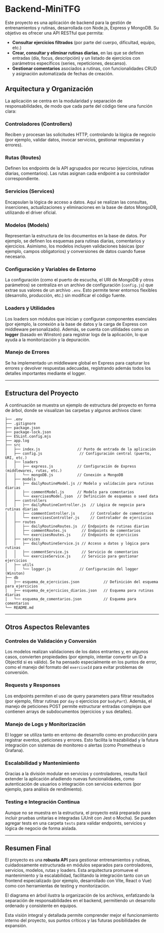 # Backend-MiniTFG

Este proyecto es una aplicación de backend para la gestión de entrenamientos y rutinas, desarrollada con Node.js, Express y MongoDB. Su objetivo es ofrecer una API RESTful que permita:

- **Consultar ejercicios filtrados** (por parte del cuerpo, dificultad, equipo, etc.)
- **Crear, consultar y eliminar rutinas diarias**, en las que se definen entradas (día, focus, descripción) y un listado de ejercicios con parámetros específicos (series, repeticiones, descanso).
- **Gestionar comentarios** asociados a rutinas, con funcionalidades CRUD y asignación automatizada de fechas de creación.

## Arquitectura y Organización

La aplicación se centra en la modularidad y separación de responsabilidades, de modo que cada parte del código tiene una función clara:

### Controladores (Controllers)

Reciben y procesan las solicitudes HTTP, controlando la lógica de negocio (por ejemplo, validar datos, invocar servicios, gestionar respuestas y errores).

### Rutas (Routes)

Definen los endpoints de la API agrupados por recurso (ejercicios, rutinas diarias, comentarios). Las rutas asignan cada endpoint a su controlador correspondiente.

### Servicios (Services)

Encapsulan la lógica de acceso a datos. Aquí se realizan las consultas, inserciones, actualizaciones y eliminaciones en la base de datos MongoDB, utilizando el driver oficial.

### Modelos (Models)

Representan la estructura de los documentos en la base de datos. Por ejemplo, se definen los esquemas para rutinas diarias, comentarios y ejercicios.
Asimismo, los modelos incluyen validaciones básicas (por ejemplo, campos obligatorios) y conversiones de datos cuando fuese necesario.

### Configuración y Variables de Entorno

La configuración (como el puerto de escucha, el URI de MongoDB y otros parámetros) se centraliza en un archivo de configuración (`config.js`) que extrae sus valores de un archivo `.env`. Esto permite tener entornos flexibles (desarrollo, producción, etc.) sin modificar el código fuente.

### Loaders y Utilidades

Los loaders son módulos que inician y configuran componentes esenciales (por ejemplo, la conexión a la base de datos y la carga de Express con middleware personalizado).
Además, se cuenta con utilidades como un **logger** (basado en Winston) para registrar logs de la aplicación, lo que ayuda a la monitorización y la depuración.

### Manejo de Errores

Se ha implementado un middleware global en Express para capturar los errores y devolver respuestas adecuadas, registrando además todos los detalles importantes mediante el logger.

---

## Estructura del Proyecto

A continuación se muestra un ejemplo de estructura del proyecto en forma de árbol, donde se visualizan las carpetas y algunos archivos clave:

```plaintext
├── .env
├── .gitignore
├── package.json
├── package-lock.json
├── ESLint.config.mjs
├── app.log
├── src
│   ├── index.js                 // Punto de entrada de la aplicación
│   ├── config.js                 // Configuración central (puerto, URI, etc.)
│   ├── loaders
│   │   ├── express.js           // Configuración de Express (middlewares, rutas, etc.)
│   │   └── mongoDB.js           // Conexión a MongoDB
│   ├── models
│   │   ├── dailyRoutineModel.js // Modelo y validación para rutinas diarias
│   │   ├── commentModel.js      // Modelo para comentarios
│   │   └── exercisesModel.json  // Definición de esquemas o seed data
│   ├── controllers
│   │   ├── dailyRoutineController.js  // Lógica de negocio para rutinas diarias
│   │   ├── commentController.js       // Controlador de comentarios
│   │   └── exercisesController.js     // Controlador de ejercicios
│   ├── routes
│   │   ├── dailyRoutineRoutes.js  // Endpoints de rutinas diarias
│   │   ├── commentRoutes.js       // Endpoints de comentarios
│   │   └── exercisesRoutes.js     // Endpoints de ejercicios
│   ├── services
│   │   ├── dailyRoutineService.js // Acceso a datos y lógica para rutinas
│   │   ├── commentService.js      // Servicio de comentarios
│   │   └── exerciseService.js     // Servicio para gestionar ejercicios
│   ├── utils
│   │   └── logger.js             // Configuración del logger (Winston)
├── db
│   ├── esquema_de_ejercicios.json           // Definición del esquema para ejercicios
│   ├── esquema_de_ejercicios_diarios.json   // Esquema para rutinas diarias
│   └── esquema_de_comentarios.json          // Esquema para comentarios
└── README.md
```

---

## Otros Aspectos Relevantes

### Controles de Validación y Conversión

Los modelos realizan validaciones de los datos entrantes y, en algunos casos, convierten propiedades (por ejemplo, intentar convertir un ID a ObjectId si es válido). Se ha pensado especialmente en los puntos de error, como el manejo del formato del `exerciseId` para evitar problemas de conversión.

### Requests y Responses

Los endpoints permiten el uso de query parameters para filtrar resultados (por ejemplo, filtrar rutinas por `day` o ejercicios por `bodyPart`). Además, el manejo de peticiones POST permite estructurar entradas complejas que contienen arrays de subdocumentos (ejercicios y sus detalles).

### Manejo de Logs y Monitorización

El logger se utiliza tanto en entorno de desarrollo como en producción para registrar eventos, peticiones y errores. Esto facilita la trazabilidad y la futura integración con sistemas de monitoreo o alertas (como Prometheus o Grafana).

### Escalabilidad y Mantenimiento

Gracias a la división modular en servicios y controladores, resulta fácil extender la aplicación añadiendo nuevas funcionalidades, como autenticación de usuarios o integración con servicios externos (por ejemplo, para análisis de rendimiento).

### Testing e Integración Continua

Aunque no se muestra en la estructura, el proyecto está preparado para incluir pruebas unitarias e integradas (JUnit con Jest o Mocha). Se pueden agregar tests en una carpeta `tests` para validar endpoints, servicios y lógica de negocio de forma aislada.

---

## Resumen Final

El proyecto es una **robusta API** para gestionar entrenamientos y rutinas, cuidadosamente estructurada en módulos separados para controladores, servicios, modelos, rutas y loaders. Esta arquitectura promueve el mantenimiento y la escalabilidad, facilitando la integración tanto con un frontend especializado (por ejemplo, desarrollado con Vite, React o Vue) como con herramientas de testing y monitorización.

El diagrama en árbol ilustra la organización de los archivos, enfatizando la separación de responsabilidades en el backend, permitiendo un desarrollo ordenado y consistente en equipos.

Esta visión integral y detallada permite comprender mejor el funcionamiento interno del proyecto, sus puntos críticos y las futuras posibilidades de expansión.
